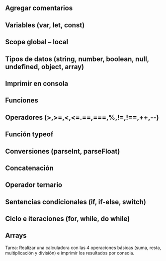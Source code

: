 ## Agregar comentarios
## Variables (var, let, const)
## Scope global – local
## Tipos de datos (string, number, boolean, null, undefined, object, array)
## Imprimir en consola
## Funciones 
## Operadores (>,>=,<,<=.==,===,%,!=,!==,++,--)
## Función typeof 
## Conversiones (parseInt, parseFloat)
## Concatenación
## Operador ternario

## Sentencias condicionales (if, if-else, switch)
## Ciclo e iteraciones (for, while, do while)
## Arrays


Tarea:
Realizar una calculadora con las 4 operaciones básicas (suma, resta, multiplicación y división)
e imprimir los resultados por consola.


